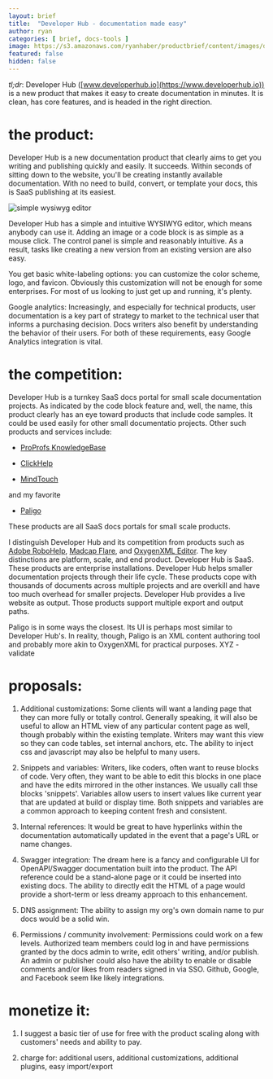 ```yaml
---
layout: brief
title:  "Developer Hub - documentation made easy"
author: ryan
categories: [ brief, docs-tools ]
image: https://s3.amazonaws.com/ryanhaber/productbrief/content/images/developerhub-output.png
featured: false
hidden: false
---
```


*tl;dr*: Developer Hub ([www.developerhub.io](https://www.developerhub.io)) is a new product that makes it easy to create documentation in minutes. It is clean, has core features, and is headed in the right direction.

# the product:

Developer Hub is a new documentation product that clearly aims to get you writing and publishing quickly and easily. It succeeds. Within seconds of sitting down to the website, you'll be creating instantly available documentation. With no need to build, convert, or template your docs, this is SaaS publishing at its easiest.

![simple wysiwyg editor](https://s3.amazonaws.com/ryanhaber/productbrief/content/images/developerhub-wysiwyg.png)

Developer Hub has a simple and intuitive WYSIWYG editor, which means anybody can use it. Adding an image or a code block is as simple as a mouse click. The control panel is simple and reasonably intuitive. As a result, tasks like creating a new version from an existing version are also easy.

You get basic white-labeling options: you can customize the color scheme, logo, and favicon. Obviously this customization will not be enough for some enterprises. For most of us looking to just get up and running, it's plenty.

Google analytics: Increasingly, and especially for technical products, user documentation is a key part of strategy to market to the technical user that informs a purchasing decision. Docs writers also benefit by understanding the behavior of their users. For both of these requirements, easy Google Analytics integration is vital.

# the competition:

Developer Hub is a turnkey SaaS docs portal for small scale documentation projects. As indicated by the code block feature and, well, the name, this product clearly has an eye toward products that include code samples. It could be used easily for other small documentatio projects. Other such products and services include:

* [ProProfs KnowledgeBase](https://www.proprofs.com/knowledgebase/)

* [ClickHelp](https://clickhelp.com/)

* [MindTouch](https://mindtouch.com/)

and my favorite

* [Paligo](https://paligo.net/)

These products are all SaaS docs portals for small scale products.

I distinguish Developer Hub and its competition from products such as [Adobe RoboHelp](https://www.adobe.com/products/robohelp.html), [Madcap Flare](https://www.madcapsoftware.com/products/flare/), and [OxygenXML Editor](https://www.oxygenxml.com/doc/versions/20.1/ug-editor/). The key distinctions are platform, scale, and end product. Developer Hub is SaaS. These products are enterprise installations. Developer Hub helps smaller documentation projects through their life cycle. These products cope with thousands of documents across multiple projects and are overkill and have too much overhead for smaller projects. Developer Hub provides a live website as output. Those products support multiple export and output paths.

Paligo is in some ways the closest. Its UI is perhaps most similar to Developer Hub's. In reality, though, Paligo is an XML content authoring tool and probably more akin to OxygenXML for practical purposes. XYZ - validate

# proposals:

1. Additional customizations: Some clients will want a landing page that they can more fully or totally control. Generally speaking, it will also be useful to allow an HTML view of any particular content page as well, though probably within the existing template. Writers may want this view so they can code tables, set internal anchors, etc. The ability to inject css and javascript may also be helpful to many users.

1. Snippets and variables: Writers, like coders, often want to reuse blocks of code. Very often, they want to be able to edit this blocks in one place and have the edits mirrored in the other instances. We usually call thse blocks 'snippets'. Variables allow users to insert values like current year that are updated at build or display time. Both snippets and variables are a common approach to keeping content fresh and consistent.

1. Internal references: It would be great to have hyperlinks within the documentation automatically updated in the event that a page's URL or name changes.

1. Swagger integration: The dream here is a fancy and configurable UI for OpenAPI/Swagger documentation built into the product. The API reference could be a stand-alone page or it could be inserted into existing docs. The ability to directly edit the HTML of a page would provide a short-term or less dreamy approach to this enhancement.

1. DNS assignment: The ability to assign my org's own domain name to pur docs would be a solid win.

1. Permissions / community involvement: Permissions could work on a few levels. Authorized team members could log in and have permissions granted by the docs admin to write, edit others' writing, and/or publish. An admin or publisher could also have the ability to enable or disable comments and/or likes from readers signed in via SSO. Github, Google, and Facebook seem like likely integrations.

# monetize it:

1. I suggest a basic tier of use for free with the product scaling along with customers' needs and ability to pay.

1. charge for: additional users, additional customizations, additional plugins, easy import/export